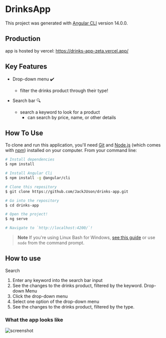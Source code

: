 # DrinksApp

This project was generated with [Angular CLI](https://github.com/angular/angular-cli) version 14.0.0.

## Production
app is hosted by vercel: https://drinks-app-zeta.vercel.app/

## Key Features
- Drop-down menu ✔️
  - filter the drinks product through their type!
  
- Search bar 🔍
  - search a keyword to look for a product
    - can search by price, name, or other details


## How To Use
To clone and run this application, you'll need [Git](https://git-scm.com) and [Node.js](https://nodejs.org/en/download/) (which comes with [npm](http://npmjs.com)) installed on your computer. From your command line:

```bash
# Install dependencies
$ npm install

# Install Angular Cli
$ npm install -g @angular/cli

# Clone this repository
$ git clone https://github.com/JackJUson/drinks-app.git

# Go into the repository
$ cd drinks-app

# Open the project!
$ ng serve

# Navigate to `http://localhost:4200/`!
```
> **Note**
> If you're using Linux Bash for Windows, [see this guide](https://www.howtogeek.com/261575/how-to-run-graphical-linux-desktop-applications-from-windows-10s-bash-shell/) or use `node` from the command prompt.

## How to use 
Search
1. Enter any keyword into the search bar input
2. See the changes to the drinks product, filtered by the keyword.
Drop-down Menu
1. Click the drop-down menu
2. Select one option of the drop-down menu
3. See the changes to the drinks product, filtered by the type.

### What the app looks like
![screenshot](https://user-images.githubusercontent.com/108652931/222999905-4a3e8d94-55da-4f20-bbb7-9d1c5b19ff49.png)
